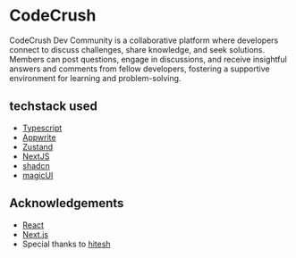 # CodeCrush
CodeCrush Dev Community is a collaborative platform where developers connect to discuss challenges, share knowledge, and seek solutions. Members can post questions, engage in discussions, and receive insightful answers and comments from fellow developers, fostering a supportive environment for learning and problem-solving.

## techstack used
- [Typescript](https://www.typescriptlang.org/)
- [Appwrite](https://appwrite.io/)
- [Zustand](https://zustand.docs.pmnd.rs/getting-started/introduction)
- [NextJS](https://nextjs.org/docs)
- [shadcn](https://ui.shadcn.com/docs)
- [magicUI](https://magicui.design/docs)


## Acknowledgements

- [React](https://reactjs.org/)
- [Next.js](https://nextjs.org/)
- Special thanks to [hitesh](https://github.com/hiteshchoudhary)

